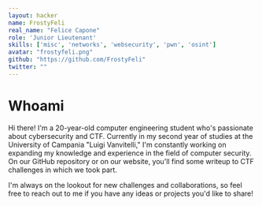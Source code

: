 ```yaml
---
layout: hacker
name: FrostyFeli
real_name: "Felice Capone"
role: 'Junior Lieutenant'
skills: ['misc', 'networks', 'websecurity', 'pwn', 'osint']
avatar: "frostyfeli.png"
github: "https://github.com/FrostyFeli"
twitter: ""
---
```


# Whoami

Hi there! I'm a 20-year-old computer engineering student who's passionate about cybersecurity and CTF. Currently in my second year of studies at the University of Campania "Luigi Vanvitelli," I'm constantly working on expanding my knowledge and experience in the field of computer security. On our GitHub repository or on our website, you'll find some writeup to CTF challenges in which we took part.

I'm always on the lookout for new challenges and collaborations, so feel free to reach out to me if you have any ideas or projects you'd like to share!
